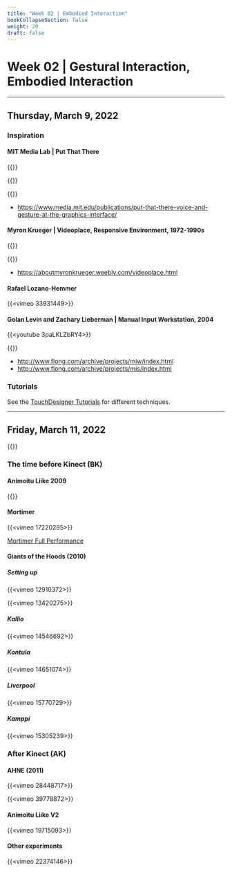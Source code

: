 ```yaml
---
title: "Week 02 | Embodied Interaction"
bookCollapseSection: false
weight: 20
draft: false
---
```


# Week 02 | Gestural Interaction, Embodied Interaction

---

## Thursday, March 9, 2022

### Inspiration

#### MIT Media Lab | Put That There

{{<youtube RyBEUyEtxQo>}}

{{<youtube sC5Zg0fU2e8>}}

{{<youtube CbIn8p4_4CQ>}}

- https://www.media.mit.edu/publications/put-that-there-voice-and-gesture-at-the-graphics-interface/

#### Myron Krueger | Videoplace, Responsive Environment, 1972-1990s

{{<youtube dmmxVA5xhuo>}}

{{<youtube d4DUIeXSEpk>}}

- https://aboutmyronkrueger.weebly.com/videoplace.html

#### Rafael Lozano-Hemmer 

{{<vimeo 33931449>}}

#### Golan Levin and Zachary Lieberman | Manual Input Workstation, 2004

{{<youtube 3paLKLZbRY4>}}

{{<youtube cWj59xTVUDY>}}

- http://www.flong.com/archive/projects/miw/index.html
- http://www.flong.com/archive/projects/mis/index.html


### Tutorials

See the [TouchDesigner Tutorials](../tutorials/) for different techniques.

---

## Friday, March 11, 2022

{{<youtube d-yHULQ2V5c>}}

### The time before Kinect (BK)

#### Animoitu Liike 2009

{{<youtube SdYoUv858yg>}}

#### Mortimer

{{<vimeo 17220295>}}

[Mortimer Full Performance](https://vimeo.com/48965637)

#### Giants of the Hoods (2010)

##### Setting up

{{<vimeo 12910372>}}

{{<vimeo 13420275>}}

##### Kallio

{{<vimeo 14546692>}}

##### Kontula

{{<vimeo 14651074>}}

##### Liverpool 
{{<vimeo 15770729>}}

##### Kamppi

{{<vimeo 15305239>}}

### After Kinect (AK)

#### AHNE (2011)

{{<vimeo 28448717>}}

{{<vimeo 39778872>}}

#### Animoitu Liike V2

{{<vimeo 19715093>}}

#### Other experiments

{{<vimeo 22374146>}}
